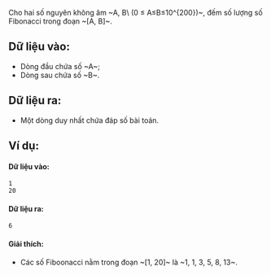 Cho hai số nguyên không âm ~A, B\ (0 ≤ A≤B≤10^{200})~, đếm số lượng số Fibonacci trong đoạn ~[A, B]~.

## Dữ liệu vào:
- Dòng đầu chứa số ~A~;
- Dòng sau chứa số ~B~.

## Dữ liệu ra:
- Một dòng duy nhất chứa đáp số bài toán.

## Ví dụ:
#### Dữ liệu vào:
```
1
20
```

#### Dữ liệu ra:
```
6
```

#### Giải thích:
- Các số Fiboonacci nằm trong đoạn ~[1, 20]~ là ~1, 1, 3, 5, 8, 13~.